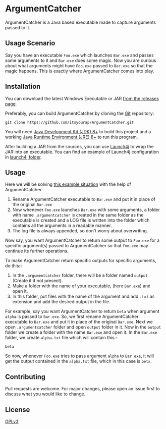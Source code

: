 # ArgumentCatcher

ArgumentCatcher is a Java based executable made to capture arguments passed to it.

## Usage Scenario

Say you have an executable ```Foo.exe``` which launches ```Bar.exe``` and passes some arguments to it and ```Bar.exe```
does some magic. Now you are curious about what arguments might have ```Foo.exe``` passed to ```Bar.exe``` so that the
magic happens. This is exactly where ArgumentCatcher comes into play.

## Installation

You can download the latest Windows Executable or
JAR [from the releases page](https://github.com/itsyourap/ArgumentCatcher/releases).

Preferably, you can build ArgumentCatcher by cloning the [Git](https://github.com/itsyourap/ArgumentCatcher)
repository:

    git clone https://github.com/itsyourap/ArgumentCatcher.git

You will need [Java Development Kit (JDK) 8+](https://en.wikipedia.org/wiki/Java_Development_Kit) to build this project and a working [Java Runtime Environment (JRE) 8+](https://en.wikipedia.org/wiki/Java_(software_platform)) to run this program.

After building a JAR from the sources, you can use [Launch4j](http://launch4j.sourceforge.net/) to wrap the JAR into an executable. You can find an example of Launch4j configuration in [launch4j folder](https://github.com/itsyourap/ArgumentCatcher/tree/main/launch4j).

## Usage

Here we will be
solving [this example situation](#usage-scenario) with
the help of ArgumentCatcher.

1. Rename ArgumentCatcher executable to ```Bar.exe``` and put it in place of the original ```Bar.exe```
2. Now whenever ```Foo.exe``` launches ```Bar.exe``` with some arguments, a folder with name ```.argumentcatcher``` is
   created in the same folder as the executable is created and a LOG file is written into the folder which contains all
   the arguments in a readable manner.
3. The log file is always appended, so don't worry about overwriting.

Now say, you want ArgumentCatcher to return some output to ```Foo.exe``` for a specific argument(s) passed to
ArgumentCatcher so that ```Foo.exe``` may continue its further operations.

To make ArgumentCatcher return specific outputs for specific arguments, do this:-

1. In the ```.argumentcatcher``` folder, there will be a folder named ```output``` (Create it if not present).
2. Make a folder with the name of your executable, (here ```Bar.exe```) and open it.
3. In this folder, put files with the name of the argument and add ```.txt``` as extension and add the desired output in
   the file.

For example, say you want ArgumentCatcher to return ```beta``` when argument ```alpha``` is passed to ```Bar.exe```. So,
we first rename ArgumentCatcher executable to ```Bar.exe``` and put it in place of the original ```Bar.exe```. Next we
open ```.argumentcatcher``` folder and open ```output``` folder in it. Now in the ```output``` folder we create a folder
with the name ```Bar.exe``` and open it. In the ```Bar.exe``` folder, we create ```alpha.txt``` file which will contain
this:-

    beta

So now, whenever ```Foo.exe``` tries to pass argument ```alpha``` to ```Bar.exe```, it will get the output contained in
the ```alpha.txt``` file, which in this case is ```beta```.

## Contributing

Pull requests are welcome. For major changes, please open an issue first to discuss what you would like to change.

## License

[GPLv3](https://github.com/itsyourap/ArgumentCatcher/blob/main/LICENSE)
